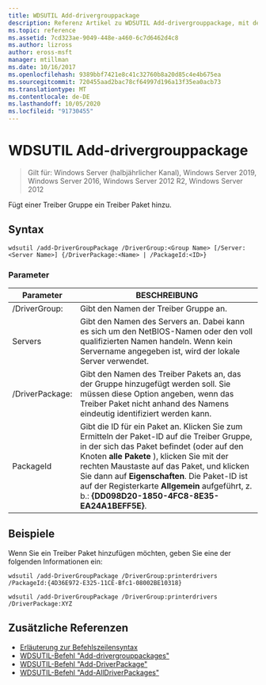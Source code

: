 ```yaml
---
title: WDSUTIL Add-drivergrouppackage
description: Referenz Artikel zu WDSUTIL Add-drivergrouppackage, mit dem einer Treiber Gruppe ein Treiber Paket hinzugefügt wird.
ms.topic: reference
ms.assetid: 7cd323ae-9049-448e-a460-6c7d6462d4c8
ms.author: lizross
author: eross-msft
manager: mtillman
ms.date: 10/16/2017
ms.openlocfilehash: 9389bbf7421e8c41c32760b8a20d85c4e4b675ea
ms.sourcegitcommit: 720455aad2bac78cf64997d196a13f35ea0acb73
ms.translationtype: MT
ms.contentlocale: de-DE
ms.lasthandoff: 10/05/2020
ms.locfileid: "91730455"
---
```

# <a name="wdsutil-add-drivergrouppackage"></a>WDSUTIL Add-drivergrouppackage

> Gilt für: Windows Server (halbjährlicher Kanal), Windows Server 2019, Windows Server 2016, Windows Server 2012 R2, Windows Server 2012

Fügt einer Treiber Gruppe ein Treiber Paket hinzu.

## <a name="syntax"></a>Syntax
```
wdsutil /add-DriverGroupPackage /DriverGroup:<Group Name> [/Server:<Server Name>] {/DriverPackage:<Name> | /PackageId:<ID>}
```
### <a name="parameters"></a>Parameter

|         Parameter         |                                                                                                                                               BESCHREIBUNG                                                                                                                                               |
|---------------------------|---------------------------------------------------------------------------------------------------------------------------------------------------------------------------------------------------------------------------------------------------------------------------------------------------------|
| /DriverGroup:<Group Name> |                                                                                                                                 Gibt den Namen der Treiber Gruppe an.                                                                                                                                 |
|   Servers<Server name>   |                                                                                  Gibt den Namen des Servers an. Dabei kann es sich um den NetBIOS-Namen oder den voll qualifizierten Namen handeln. Wenn kein Servername angegeben ist, wird der lokale Server verwendet.                                                                                  |
|   /DriverPackage:<Name>   |                                                                      Gibt den Namen des Treiber Pakets an, das der Gruppe hinzugefügt werden soll. Sie müssen diese Option angeben, wenn das Treiber Paket nicht anhand des Namens eindeutig identifiziert werden kann.                                                                       |
|      PackageId<ID>      | Gibt die ID für ein Paket an. Klicken Sie zum Ermitteln der Paket-ID auf die Treiber Gruppe, in der sich das Paket befindet (oder auf den Knoten **alle Pakete** ), klicken Sie mit der rechten Maustaste auf das Paket, und klicken Sie dann auf **Eigenschaften**. Die Paket-ID ist auf der Registerkarte **Allgemein** aufgeführt, z. b.: **{DD098D20-1850-4FC8-8E35-EA24A1BEFF5E}**. |

## <a name="examples"></a>Beispiele
Wenn Sie ein Treiber Paket hinzufügen möchten, geben Sie eine der folgenden Informationen ein:
```
wdsutil /add-DriverGroupPackage /DriverGroup:printerdrivers /PackageId:{4D36E972-E325-11CE-Bfc1-08002BE10318}
```
```
wdsutil /add-DriverGroupPackage /DriverGroup:printerdrivers /DriverPackage:XYZ
```
## <a name="additional-references"></a>Zusätzliche Referenzen
- [Erläuterung zur Befehlszeilensyntax](command-line-syntax-key.md)
- [WDSUTIL-Befehl "Add-drivergrouppackages"](wdsutil-add-drivergrouppackages.md)
- [WDSUTIL-Befehl "Add-DriverPackage"](wdsutil-add-driverpackage.md)
- [WDSUTIL-Befehl "Add-AllDriverPackages"](wdsutil-add-alldriverpackages.md)
